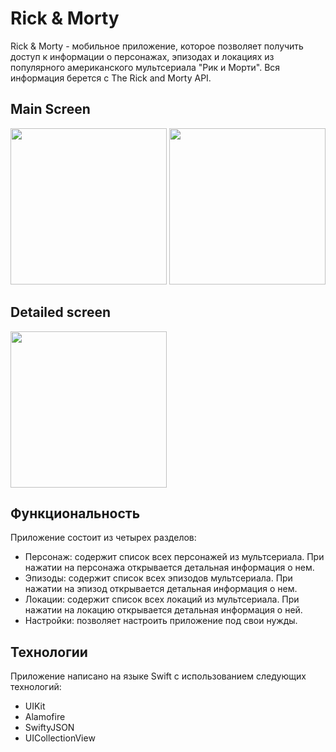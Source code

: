 # Rick & Morty

Rick & Morty - мобильное приложение, которое позволяет получить доступ к информации о персонажах, эпизодах и локациях из популярного американского мультсериала "Рик и Морти". Вся информация берется с The Rick and Morty API.

## Main Screen
<img src="https://github.com/Annitas/RickAndMorty/assets/39757257/e3fbaefb-e1dc-40af-9937-175ce680b007" width="250">
<img src="https://github.com/Annitas/RickAndMorty/assets/39757257/aa6fb829-de07-40d5-a42d-c7240456dfdb" width="250">

## Detailed screen
<img src="https://github.com/Annitas/RickAndMorty/assets/39757257/371c76cc-024b-475e-9e11-48c682b34e9f" width="250">



## Функциональность

Приложение состоит из четырех разделов:

- Персонаж: содержит список всех персонажей из мультсериала. При нажатии на персонажа открывается детальная информация о нем.
- Эпизоды: содержит список всех эпизодов мультсериала. При нажатии на эпизод открывается детальная информация о нем.
- Локации: содержит список всех локаций из мультсериала. При нажатии на локацию открывается детальная информация о ней.
- Настройки: позволяет настроить приложение под свои нужды.

## Технологии

Приложение написано на языке Swift с использованием следующих технологий:

- UIKit
- Alamofire
- SwiftyJSON
- UICollectionView
